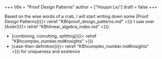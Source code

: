 +++
title = "Proof Design Patterns"
author = ["Houjun Liu"]
draft = false
+++

Based on the wise words of a crab, I will start writing down some [Proof Design Patterns]({{< relref "KBhproof_design_patterns.md" >}}) I saw over [Axler]({{< relref "KBhlinear_algebra_index.md" >}}).

-   [combining, comutting, splitting]({{< relref "KBhcomplex_number.md#insights" >}})
-   [case-then-definition]({{< relref "KBhcomplex_number.md#insights" >}}) for uniqueness and existence